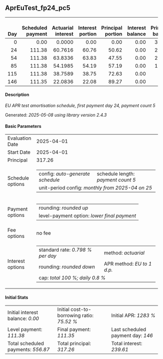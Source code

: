 <h2>AprEuTest_fp24_pc5</h2>
<table>
    <thead style="vertical-align: bottom;">
        <th style="text-align: right;">Day</th>
        <th style="text-align: right;">Scheduled payment</th>
        <th style="text-align: right;">Actuarial interest</th>
        <th style="text-align: right;">Interest portion</th>
        <th style="text-align: right;">Principal portion</th>
        <th style="text-align: right;">Interest balance</th>
        <th style="text-align: right;">Principal balance</th>
        <th style="text-align: right;">Total actuarial interest</th>
        <th style="text-align: right;">Total interest</th>
        <th style="text-align: right;">Total principal</th>
    </thead>
    <tr style="text-align: right;">
        <td class="ci00">0</td>
        <td class="ci01" style="white-space: nowrap;">0.00</td>
        <td class="ci02">0.0000</td>
        <td class="ci03">0.00</td>
        <td class="ci04">0.00</td>
        <td class="ci05">0.00</td>
        <td class="ci06">317.26</td>
        <td class="ci07">0.0000</td>
        <td class="ci08">0.00</td>
        <td class="ci09">0.00</td>
    </tr>
    <tr style="text-align: right;">
        <td class="ci00">24</td>
        <td class="ci01" style="white-space: nowrap;">111.38</td>
        <td class="ci02">60.7616</td>
        <td class="ci03">60.76</td>
        <td class="ci04">50.62</td>
        <td class="ci05">0.00</td>
        <td class="ci06">266.64</td>
        <td class="ci07">60.7616</td>
        <td class="ci08">60.76</td>
        <td class="ci09">50.62</td>
    </tr>
    <tr style="text-align: right;">
        <td class="ci00">54</td>
        <td class="ci01" style="white-space: nowrap;">111.38</td>
        <td class="ci02">63.8336</td>
        <td class="ci03">63.83</td>
        <td class="ci04">47.55</td>
        <td class="ci05">0.00</td>
        <td class="ci06">219.09</td>
        <td class="ci07">124.5953</td>
        <td class="ci08">124.59</td>
        <td class="ci09">98.17</td>
    </tr>
    <tr style="text-align: right;">
        <td class="ci00">85</td>
        <td class="ci01" style="white-space: nowrap;">111.38</td>
        <td class="ci02">54.1985</td>
        <td class="ci03">54.19</td>
        <td class="ci04">57.19</td>
        <td class="ci05">0.00</td>
        <td class="ci06">161.90</td>
        <td class="ci07">178.7937</td>
        <td class="ci08">178.78</td>
        <td class="ci09">155.36</td>
    </tr>
    <tr style="text-align: right;">
        <td class="ci00">115</td>
        <td class="ci01" style="white-space: nowrap;">111.38</td>
        <td class="ci02">38.7589</td>
        <td class="ci03">38.75</td>
        <td class="ci04">72.63</td>
        <td class="ci05">0.00</td>
        <td class="ci06">89.27</td>
        <td class="ci07">217.5526</td>
        <td class="ci08">217.53</td>
        <td class="ci09">227.99</td>
    </tr>
    <tr style="text-align: right;">
        <td class="ci00">146</td>
        <td class="ci01" style="white-space: nowrap;">111.35</td>
        <td class="ci02">22.0836</td>
        <td class="ci03">22.08</td>
        <td class="ci04">89.27</td>
        <td class="ci05">0.00</td>
        <td class="ci06">0.00</td>
        <td class="ci07">239.6362</td>
        <td class="ci08">239.61</td>
        <td class="ci09">317.26</td>
    </tr>
</table>
<h4>Description</h4>
<p><i>EU APR test amortisation schedule, first payment day 24, payment count 5</i></p>
<p>Generated: <i>2025-05-08 using library version 2.4.3</i></p>
<h4>Basic Parameters</h4>
<table>
    <tr>
        <td>Evaluation Date</td>
        <td>2025-04-01</td>
    </tr>
    <tr>
        <td>Start Date</td>
        <td>2025-04-01</td>
    </tr>
    <tr>
        <td>Principal</td>
        <td>317.26</td>
    </tr>
    <tr>
        <td>Schedule options</td>
        <td>
            <table>
                <tr>
                    <td>config: <i>auto-generate schedule</i></td>
                    <td>schedule length: <i><i>payment count</i> 5</i></td>
                </tr>
                <tr>
                    <td colspan="2" style="white-space: nowrap;">unit-period config: <i>monthly from 2025-04 on 25</i></td>
                </tr>
            </table>
        </td>
    </tr>
    <tr>
        <td>Payment options</td>
        <td>
            <table>
                <tr>
                    <td>rounding: <i>rounded up</i></td>
                </tr>
                <tr>
                    <td>level-payment option: <i>lower&nbsp;final&nbsp;payment</i></td>
                </tr>
            </table>
        </td>
    </tr>
    <tr>
        <td>Fee options</td>
        <td>no fee
        </td>
    </tr>
    <tr>
        <td>Interest options</td>
        <td>
            <table>
                <tr>
                    <td>standard rate: <i>0.798 % per day</i></td>
                    <td>method: <i>actuarial</i></td>
                </tr>
                <tr>
                    <td>rounding: <i>rounded down</i></td>
                    <td>APR method: <i>EU to 1 d.p.</i></td>
                </tr>
                <tr>
                    <td colspan="2">cap: <i>total 100 %; daily 0.8 %</td>
                </tr>
            </table>
        </td>
    </tr>
</table>
<h4>Initial Stats</h4>
<table>
    <tr>
        <td>Initial interest balance: <i>0.00</i></td>
        <td>Initial cost-to-borrowing ratio: <i>75.52 %</i></td>
        <td>Initial APR: <i>1283 %</i></td>
    </tr>
    <tr>
        <td>Level payment: <i>111.38</i></td>
        <td>Final payment: <i>111.35</i></td>
        <td>Last scheduled payment day: <i>146</i></td>
    </tr>
    <tr>
        <td>Total scheduled payments: <i>556.87</i></td>
        <td>Total principal: <i>317.26</i></td>
        <td>Total interest: <i>239.61</i></td>
    </tr>
</table>